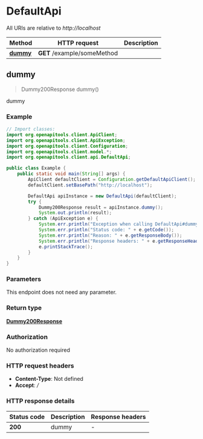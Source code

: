 # DefaultApi

All URIs are relative to *http://localhost*

| Method | HTTP request | Description |
|------------- | ------------- | -------------|
| [**dummy**](DefaultApi.md#dummy) | **GET** /example/someMethod |  |



## dummy

> Dummy200Response dummy()



dummy

### Example

```java
// Import classes:
import org.openapitools.client.ApiClient;
import org.openapitools.client.ApiException;
import org.openapitools.client.Configuration;
import org.openapitools.client.model.*;
import org.openapitools.client.api.DefaultApi;

public class Example {
    public static void main(String[] args) {
        ApiClient defaultClient = Configuration.getDefaultApiClient();
        defaultClient.setBasePath("http://localhost");

        DefaultApi apiInstance = new DefaultApi(defaultClient);
        try {
            Dummy200Response result = apiInstance.dummy();
            System.out.println(result);
        } catch (ApiException e) {
            System.err.println("Exception when calling DefaultApi#dummy");
            System.err.println("Status code: " + e.getCode());
            System.err.println("Reason: " + e.getResponseBody());
            System.err.println("Response headers: " + e.getResponseHeaders());
            e.printStackTrace();
        }
    }
}
```

### Parameters

This endpoint does not need any parameter.

### Return type

[**Dummy200Response**](Dummy200Response.md)

### Authorization

No authorization required

### HTTP request headers

- **Content-Type**: Not defined
- **Accept**: */*

### HTTP response details
| Status code | Description | Response headers |
|-------------|-------------|------------------|
| **200** | dummy |  -  |


